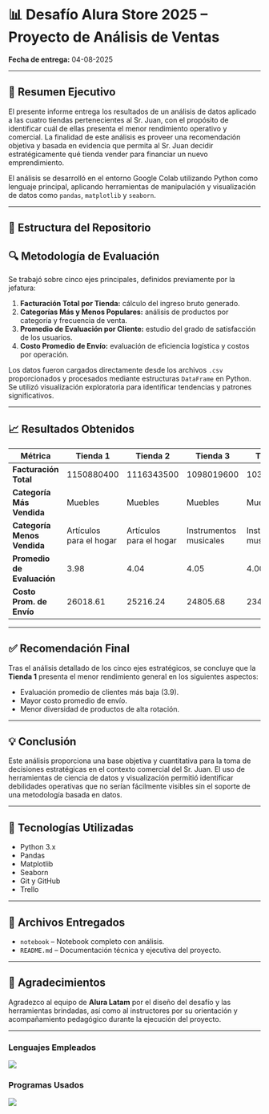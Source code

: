 # 📊 Desafío Alura Store 2025 – Proyecto de Análisis de Ventas


**Fecha de entrega:** 04-08-2025

---

## 📝 Resumen Ejecutivo

El presente informe entrega los resultados de un análisis de datos aplicado a las cuatro tiendas pertenecientes al Sr. Juan, con el propósito de identificar cuál de ellas presenta el menor rendimiento operativo y comercial. La finalidad de este análisis es proveer una recomendación objetiva y basada en evidencia que permita al Sr. Juan decidir estratégicamente qué tienda vender para financiar un nuevo emprendimiento.

El análisis se desarrolló en el entorno Google Colab utilizando Python como lenguaje principal, aplicando herramientas de manipulación y visualización de datos como `pandas`, `matplotlib` y `seaborn`.

---

## 📂 Estructura del Repositorio

## 🔍 Metodología de Evaluación

Se trabajó sobre cinco ejes principales, definidos previamente por la jefatura:

1. **Facturación Total por Tienda:** cálculo del ingreso bruto generado.
2. **Categorías Más y Menos Populares:** análisis de productos por categoría y frecuencia de venta.
3. **Promedio de Evaluación por Cliente:** estudio del grado de satisfacción de los usuarios.
5. **Costo Promedio de Envío:** evaluación de eficiencia logística y costos por operación.

Los datos fueron cargados directamente desde los archivos `.csv` proporcionados y procesados mediante estructuras `DataFrame` en Python. Se utilizó visualización exploratoria para identificar tendencias y patrones significativos.

---

## 📈 Resultados Obtenidos

| Métrica                          | Tienda 1 | Tienda 2 | Tienda 3 | Tienda 4 |
|----------------------------------|----------|----------|----------|----------|
| **Facturación Total**             | 1150880400   | 1116343500  |  1098019600  | 1038375700   |
| **Categoría Más Vendida**       | Muebles|  Muebles|  Muebles|  Muebles|
| **Categoría Menos Vendida**       | Artículos para el hogar|Artículos para el hogar|Instrumentos musicales|Instrumentos musicales|
| **Promedio de Evaluación**      | 3.98      | 4.04      | 4.05      | 4.00      |
| **Costo Prom. de Envío**  | 26018.61    | 25216.24    | 24805.68    | 23459.46    |

---

## ✅ Recomendación Final

Tras el análisis detallado de los cinco ejes estratégicos, se concluye que la **Tienda 1** presenta el menor rendimiento general en los siguientes aspectos:

- Evaluación promedio de clientes más baja (3.9).
- Mayor costo promedio de envío.
- Menor diversidad de productos de alta rotación.


---

## 💡 Conclusión

Este análisis proporciona una base objetiva y cuantitativa para la toma de decisiones estratégicas en el contexto comercial del Sr. Juan. El uso de herramientas de ciencia de datos y visualización permitió identificar debilidades operativas que no serían fácilmente visibles sin el soporte de una metodología basada en datos.

---

## 🧪 Tecnologías Utilizadas

- Python 3.x
- Pandas
- Matplotlib
- Seaborn
- Git y GitHub
- Trello

---

## 📎 Archivos Entregados

- `notebook` – Notebook completo con análisis.
- `README.md` – Documentación técnica y ejecutiva del proyecto.

---

## 👏 Agradecimientos

Agradezco al equipo de **Alura Latam** por el diseño del desafío y las herramientas brindadas, así como al instructores por su orientación y acompañamiento pedagógico durante la ejecución del proyecto.

---

### Lenguajes Empleados

![](https://skillicons.dev/icons?i=py)

### Programas Usados

![](https://skillicons.dev/icons?i=vscode)
